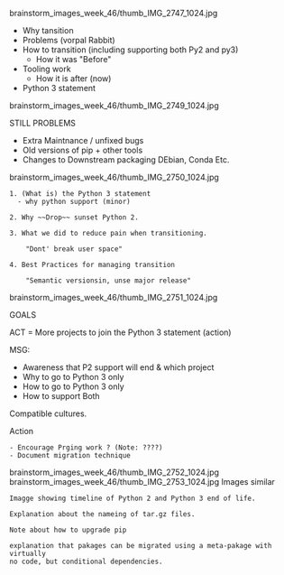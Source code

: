 brainstorm_images_week_46/thumb_IMG_2747_1024.jpg

 - Why tansition
 - Problems (vorpal Rabbit)
 - How to transition (including supporting both Py2 and py3)
    - How it was "Before"
 - Tooling work
    - How it is after (now)
 - Python 3 statement

brainstorm_images_week_46/thumb_IMG_2749_1024.jpg

STILL PROBLEMS

- Extra Maintnance / unfixed bugs
- Old versions of pip + other tools
- Changes to Downstream packaging
    DEbian, Conda Etc.

brainstorm_images_week_46/thumb_IMG_2750_1024.jpg

    1. (What is) the Python 3 statement
      - why python support (minor)

    2. Why ~~Drop~~ sunset Python 2. 

    3. What we did to reduce pain when transitioning.

        "Dont' break user space"

    4. Best Practices for managing transition

        "Semantic versionsin, unse major release"


brainstorm_images_week_46/thumb_IMG_2751_1024.jpg

GOALS

ACT = More projects to join the Python 3 statement (action)


MSG:

 - Awareness that P2 support will end & which project 
 - Why to go to Python 3 only
 - How to go to Python 3 only
 - How to support Both

 Compatible cultures.

Action 

    - Encourage Prging work ? (Note: ????)
    - Document migration technique

brainstorm_images_week_46/thumb_IMG_2752_1024.jpg
brainstorm_images_week_46/thumb_IMG_2753_1024.jpg
    Images similar

    Imagge showing timeline of Python 2 and Python 3 end of life. 

    Explanation about the nameing of tar.gz files.

    Note about how to upgrade pip

    explanation that pakages can be migrated using a meta-pakage with virtually
    no code, but conditional dependencies.




